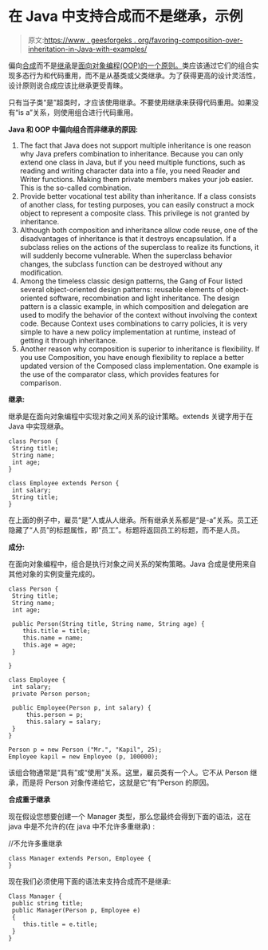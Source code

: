 # 在 Java 中支持合成而不是继承，示例

> 原文:[https://www . geesforgeks . org/favoring-composition-over-inheritation-in-Java-with-examples/](https://www.geeksforgeeks.org/favoring-composition-over-inheritance-in-java-with-examples/)

偏向[合成](https://www.geeksforgeeks.org/composition-in-java/)而不是[继承](https://www.geeksforgeeks.org/inheritance-in-java/)是[面向对象编程(OOP)的一个原则。](https://www.geeksforgeeks.org/object-oriented-programming-oops-concept-in-java/)类应该通过它们的组合实现多态行为和代码重用，而不是从基类或父类继承。为了获得更高的设计灵活性，设计原则说合成应该比继承更受青睐。

只有当子类“是”超类时，才应该使用继承。不要使用继承来获得代码重用。如果没有“is a”关系，则使用组合进行代码重用。

**Java 和 OOP 中偏向组合而非继承的原因:**

1.  The fact that Java does not support multiple inheritance is one reason why Java prefers combination to inheritance. Because you can only extend one class in Java, but if you need multiple functions, such as reading and writing character data into a file, you need Reader and Writer functions. Making them private members makes your job easier. This is the so-called combination.
2.  Provide better vocational test ability than inheritance. If a class consists of another class, for testing purposes, you can easily construct a mock object to represent a composite class. This privilege is not granted by inheritance.
3.  Although both composition and inheritance allow code reuse, one of the disadvantages of inheritance is that it destroys encapsulation. If a subclass relies on the actions of the superclass to realize its functions, it will suddenly become vulnerable. When the superclass behavior changes, the subclass function can be destroyed without any modification.
4.  Among the timeless classic design patterns, the Gang of Four listed several object-oriented design patterns: reusable elements of object-oriented software, recombination and light inheritance. The design pattern is a classic example, in which composition and delegation are used to modify the behavior of the context without involving the context code. Because Context uses combinations to carry policies, it is very simple to have a new policy implementation at runtime, instead of getting it through inheritance.
5.  Another reason why composition is superior to inheritance is flexibility. If you use Composition, you have enough flexibility to replace a better updated version of the Composed class implementation. One example is the use of the comparator class, which provides features for comparison.

**继承:**

继承是在面向对象编程中实现对象之间关系的设计策略。extends 关键字用于在 Java 中实现继承。

```
class Person {
 String title;
 String name;
 int age;
}

class Employee extends Person {
 int salary;
 String title;
}
```

在上面的例子中，雇员“是”人或从人继承。所有继承关系都是“是-a”关系。员工还隐藏了“人员”的标题属性，即“员工”。标题将返回员工的标题，而不是人员。

**成分:**

在面向对象编程中，组合是执行对象之间关系的架构策略。Java 合成是使用来自其他对象的实例变量完成的。

```
class Person {
 String title;
 String name;
 int age;

 public Person(String title, String name, String age) {
    this.title = title;
    this.name = name;
    this.age = age;
 }

}

class Employee {
 int salary;
 private Person person;

 public Employee(Person p, int salary) {
     this.person = p;
     this.salary = salary;
 }
}

Person p = new Person ("Mr.", "Kapil", 25);
Employee kapil = new Employee (p, 100000);
```

该组合物通常是“具有”或“使用”关系。这里，雇员类有一个人。它不从 Person 继承，而是将 Person 对象传递给它，这就是它“有”Person 的原因。

**合成重于继承**

现在假设您想要创建一个 Manager 类型，那么您最终会得到下面的语法，这在 java 中是不允许的(在 java 中不允许多重继承) :

//不允许多重继承

```
class Manager extends Person, Employee {
}
```

现在我们必须使用下面的语法来支持合成而不是继承:

```
Class Manager {
 public string title;
 public Manager(Person p, Employee e)
 {
    this.title = e.title;
 }
}
```